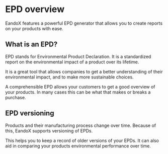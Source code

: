 # EPD overview

EandoX features a powerful EPD generator that allows you to create reports on your products with ease.

## What is an EPD?

EPD stands for Environmental Product Declaration. It is a standardized report on the environmental impact of a product over its lifetime.

It is a great tool that allows companies to get a better understanding of their environmental impact, and to make more sustainable choices.

A comprehensible EPD allows your customers to get a good overview of your products. In many cases this can be what that makes or breaks a purchase.

## EPD versioning

Products and their manufacturing process change over time. Because of this, EandoX supports versioning of EPDs.

This helps you to keep a record of older versions of your EPDs. It can also aid in comparing your products environmental performance over time.
